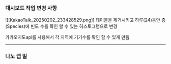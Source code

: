 ### 대시보드 작업 변경 사항
![[KakaoTalk_20250202_233428529.png]]
테이블을 제거시키고 하루(24)동안 종(Species)에 빈도 수를 확인 할 수 있는 히스토그램으로 변경



카카오지도api를 사용해서 각 지역에 기기수를 확인 할 수 있게 만듬



---

### 나노 랩 밑